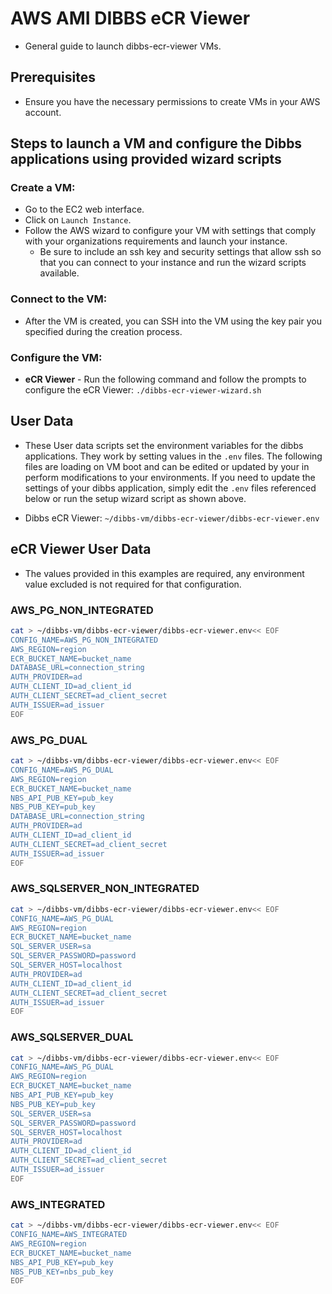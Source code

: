 # AWS AMI DIBBS eCR Viewer

- General guide to launch dibbs-ecr-viewer VMs.

## Prerequisites
- Ensure you have the necessary permissions to create VMs in your AWS account.

## Steps to launch a VM and configure the Dibbs applications using provided wizard scripts

### Create a VM:

  - Go to the EC2 web interface.
  - Click on `Launch Instance`.
  - Follow the AWS wizard to configure your VM with settings that comply with your organizations requirements and launch your instance.
    - Be sure to include an ssh key and security settings that allow ssh so that you can connect to your instance and run the wizard scripts available.

### Connect to the VM:

  - After the VM is created, you can SSH into the VM using the key pair you specified during the creation process.

### Configure the VM:

  - **eCR Viewer** - Run the following command and follow the prompts to configure the eCR Viewer: `./dibbs-ecr-viewer-wizard.sh`

## User Data

- These User data scripts set the environment variables for the dibbs applications. They work by setting values in the `.env` files. The following files are loading on VM boot and can be edited or updated by your in perform modifications to your environments. If you need to update the settings of your dibbs application, simply edit the `.env` files referenced below or run the setup wizard script as shown above.

- Dibbs eCR Viewer: `~/dibbs-vm/dibbs-ecr-viewer/dibbs-ecr-viewer.env`

## eCR Viewer User Data

- The values provided in this examples are required, any environment value excluded is not required for that configuration.

### AWS_PG_NON_INTEGRATED
```bash
cat > ~/dibbs-vm/dibbs-ecr-viewer/dibbs-ecr-viewer.env<< EOF
CONFIG_NAME=AWS_PG_NON_INTEGRATED
AWS_REGION=region
ECR_BUCKET_NAME=bucket_name
DATABASE_URL=connection_string
AUTH_PROVIDER=ad
AUTH_CLIENT_ID=ad_client_id
AUTH_CLIENT_SECRET=ad_client_secret
AUTH_ISSUER=ad_issuer
EOF
```
### AWS_PG_DUAL
```bash
cat > ~/dibbs-vm/dibbs-ecr-viewer/dibbs-ecr-viewer.env<< EOF
CONFIG_NAME=AWS_PG_DUAL
AWS_REGION=region
ECR_BUCKET_NAME=bucket_name
NBS_API_PUB_KEY=pub_key
NBS_PUB_KEY=pub_key
DATABASE_URL=connection_string
AUTH_PROVIDER=ad
AUTH_CLIENT_ID=ad_client_id
AUTH_CLIENT_SECRET=ad_client_secret
AUTH_ISSUER=ad_issuer
EOF
```
### AWS_SQLSERVER_NON_INTEGRATED
```bash
cat > ~/dibbs-vm/dibbs-ecr-viewer/dibbs-ecr-viewer.env<< EOF
CONFIG_NAME=AWS_PG_DUAL
AWS_REGION=region
ECR_BUCKET_NAME=bucket_name
SQL_SERVER_USER=sa
SQL_SERVER_PASSWORD=password
SQL_SERVER_HOST=localhost
AUTH_PROVIDER=ad
AUTH_CLIENT_ID=ad_client_id
AUTH_CLIENT_SECRET=ad_client_secret
AUTH_ISSUER=ad_issuer
EOF
```
### AWS_SQLSERVER_DUAL
```bash
cat > ~/dibbs-vm/dibbs-ecr-viewer/dibbs-ecr-viewer.env<< EOF
CONFIG_NAME=AWS_PG_DUAL
AWS_REGION=region
ECR_BUCKET_NAME=bucket_name
NBS_API_PUB_KEY=pub_key
NBS_PUB_KEY=pub_key
SQL_SERVER_USER=sa
SQL_SERVER_PASSWORD=password
SQL_SERVER_HOST=localhost
AUTH_PROVIDER=ad
AUTH_CLIENT_ID=ad_client_id
AUTH_CLIENT_SECRET=ad_client_secret
AUTH_ISSUER=ad_issuer
EOF
```
### AWS_INTEGRATED
```bash
cat > ~/dibbs-vm/dibbs-ecr-viewer/dibbs-ecr-viewer.env<< EOF
CONFIG_NAME=AWS_INTEGRATED
AWS_REGION=region
ECR_BUCKET_NAME=bucket_name
NBS_API_PUB_KEY=pub_key
NBS_PUB_KEY=nbs_pub_key
EOF
```

